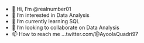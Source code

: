 - 👋 Hi, I’m @realnumber01
- 👀 I’m interested in Data Analysis
- 🌱 I’m currently learning SQL
- 💞️ I’m looking to collaborate on Data Analysis
- 📫 How to reach me ...twitter.com/@AyoolaQuadri97

<!---
realnumber01/realnumber01 is a ✨ special ✨ repository because its `README.md` (this file) appears on your GitHub profile.
You can click the Preview link to take a look at your changes.
--->
